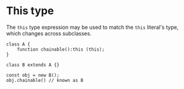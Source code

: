 # This type

The `this` type expression may be used to match the `this` literal's type, which changes across subclasses.

```
class A {
    function chainable():this (this);
}

class B extends A {}

const obj = new B();
obj.chainable() // known as B
```
